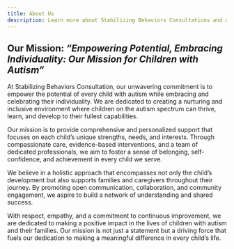 ```yaml
---
title: About Us
description: Learn more about Stabilizing Behaviors Consultations and our purpose.
---
```


<!-- ## Mission Statement -->

## Our Mission: ***“Empowering Potential, Embracing Individuality: Our Mission for Children with Autism”***

At Stabilizing Behaviors Consultation, our unwavering commitment is to empower the potential of every child with autism while embracing and celebrating their individuality. We are dedicated to creating a nurturing and inclusive environment where children on the autism spectrum can thrive, learn, and develop to their fullest capabilities.

Our mission is to provide comprehensive and personalized support that focuses on each child’s unique strengths, needs, and interests. Through compassionate care, evidence-based interventions, and a team of dedicated professionals, we aim to foster a sense of belonging, self-confidence, and achievement in every child we serve.

We believe in a holistic approach that encompasses not only the child’s development but also supports families and caregivers throughout their journey. By promoting open communication, collaboration, and community engagement, we aspire to build a network of understanding and shared success.

With respect, empathy, and a commitment to continuous improvement, we are dedicated to making a positive impact in the lives of children with autism and their families. Our mission is not just a statement but a driving force that fuels our dedication to making a meaningful difference in every child’s life.
